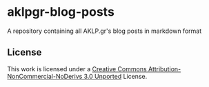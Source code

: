 aklpgr-blog-posts
=================

A repository containing all AKLP.gr's blog posts in markdown format

## License

This work is licensed under a [Creative Commons Attribution-NonCommercial-NoDerivs 3.0 Unported](http://creativecommons.org/licenses/by-nc-nd/3.0/deed.en_US) License.
